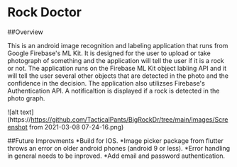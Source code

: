 # Rock Doctor

##Overview

This is an android image recognition and labeling application that runs from Google Firebase's ML Kit.  It is designed for the user to upload or take photograph of something and the application will tell the user if it is a rock or not.  The application runs on the Firebase ML Kit object labling API and it will tell the user several other objects that are detected in the photo and the confidence in the decision.  The application also utilizses Firebase's Authentication API.  A notificaltion is displayed if a rock is detected in the photo graph.

![alt text](https://https://github.com/TacticalPants/BigRockDr/tree/main/images/Screenshot from 2021-03-08 07-24-16.png)

##Future Improvments
*Build for IOS.
*Image picker package from flutter throws an error on older android phones (android 9 or less).
*Error handling in general needs to be inproved.
*Add email and password authentication.

